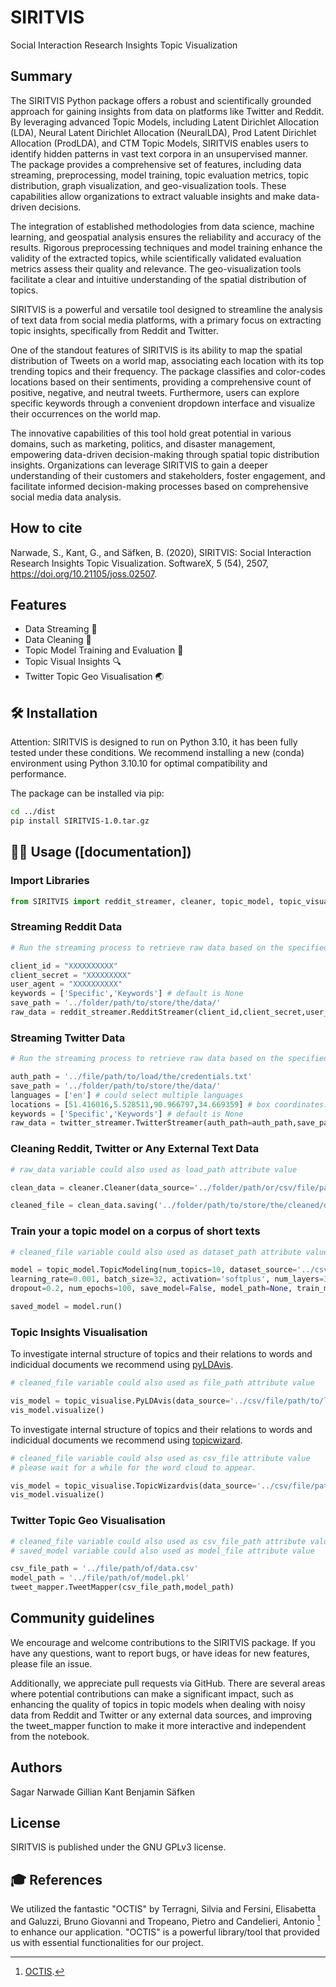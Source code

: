 

# SIRITVIS

Social Interaction Research Insights Topic Visualization

## Summary   

The SIRITVIS Python package offers a robust and scientifically grounded approach for gaining insights from data on platforms like Twitter and Reddit. By leveraging advanced Topic Models, including Latent Dirichlet Allocation (LDA), Neural Latent Dirichlet Allocation (NeuralLDA), Prod Latent Dirichlet Allocation (ProdLDA), and CTM Topic Models, SIRITVIS enables users to identify hidden patterns in vast text corpora in an unsupervised manner. The package provides a comprehensive set of features, including data streaming, preprocessing, model training, topic evaluation metrics, topic distribution, graph visualization, and geo-visualization tools. These capabilities allow organizations to extract valuable insights and make data-driven decisions.

The integration of established methodologies from data science, machine learning, and geospatial analysis ensures the reliability and accuracy of the results. Rigorous preprocessing techniques and model training enhance the validity of the extracted topics, while scientifically validated evaluation metrics assess their quality and relevance. The geo-visualization tools facilitate a clear and intuitive understanding of the spatial distribution of topics.

SIRITVIS is a powerful and versatile tool designed to streamline the analysis of text data from social media platforms, with a primary focus on extracting topic insights, specifically from Reddit and Twitter.

One of the standout features of SIRITVIS is its ability to map the spatial distribution of Tweets on a world map, associating each location with its top trending topics and their frequency. The package classifies and color-codes locations based on their sentiments, providing a comprehensive count of positive, negative, and neutral tweets. Furthermore, users can explore specific keywords through a convenient dropdown interface and visualize their occurrences on the world map.

The innovative capabilities of this tool hold great potential in various domains, such as marketing, politics, and disaster management, empowering data-driven decision-making through spatial topic distribution insights. Organizations can leverage SIRITVIS to gain a deeper understanding of their customers and stakeholders, foster engagement, and facilitate informed decision-making processes based on comprehensive social media data analysis.

## How to cite
Narwade, S., Kant, G., and Säfken, B. (2020), SIRITVIS: Social Interaction Research Insights Topic Visualization. SoftwareX, 5 (54), 2507, https://doi.org/10.21105/joss.02507.


## Features

- Data Streaming 💾
- Data Cleaning 🧹
- Topic Model Training and Evaluation :dart:
- Topic Visual Insights 🔍
- Twitter Topic Geo Visualisation 🌏

## 🛠 Installation

Attention: SIRITVIS is designed to run on Python 3.10, it has been fully tested under these conditions. We recommend installing a new (conda) environment using Python 3.10.10 for optimal compatibility and performance.

The package can be installed via pip:

```bash
cd ../dist
pip install SIRITVIS-1.0.tar.gz
```

## 👩‍💻 Usage ([documentation])

### Import Libraries

```python
from SIRITVIS import reddit_streamer, cleaner, topic_model, topic_visualise, tweet_mapper
```

### Streaming Reddit Data

```python
# Run the streaming process to retrieve raw data based on the specified keywords

client_id = "XXXXXXXXXX"
client_secret = "XXXXXXXXX"
user_agent = "XXXXXXXXXX"
keywords = ['Specific','Keywords'] # default is None
save_path = '../folder/path/to/store/the/data/'
raw_data = reddit_streamer.RedditStreamer(client_id,client_secret,user_agent,save_path,keywords).run()
```

### Streaming Twitter Data

```python
# Run the streaming process to retrieve raw data based on the specified keywords and for specific location

auth_path = '../file/path/to/load/the/credentials.txt'
save_path = '../folder/path/to/store/the/data/'
languages = ['en'] # could select multiple languages
locations = [51.416016,5.528511,90.966797,34.669359] # box coordinates.
keywords = ['Specific','Keywords'] # default is None
raw_data = twitter_streamer.TwitterStreamer(auth_path=auth_path,save_path=save_path,languages=languages,locations=locations,keywords=keywords)
```

### Cleaning Reddit, Twitter or Any External Text Data

```python
# raw_data variable could also used as load_path attribute value

clean_data = cleaner.Cleaner(data_source='../folder/path/or/csv/file/path/to/load/data/',data_save_name='twitter',data_source_type='twitter')

cleaned_file = clean_data.saving('../folder/path/to/store/the/cleaned/data/')
```

### Train your a topic model on a corpus of short texts

```python
# cleaned_file variable could also used as dataset_path attribute value

model = topic_model.TopicModeling(num_topics=10, dataset_source='../csv/file/path/to/load/data.csv',
learning_rate=0.001, batch_size=32, activation='softplus', num_layers=3, num_neurons=100,
dropout=0.2, num_epochs=100, save_model=False, model_path=None, train_model='NeuralLDA')

saved_model = model.run()
```

### Topic Insights Visualisation 

To investigate internal structure of topics and their relations to words and indicidual documents we recommend using [pyLDAvis](https://github.com/bmabey/pyLDAvis).
```python
# cleaned_file variable could also used as file_path attribute value

vis_model = topic_visualise.PyLDAvis(data_source='../csv/file/path/to/load/data.csv',num_topics=5,text_column='text')
vis_model.visualize()
```

To investigate internal structure of topics and their relations to words and indicidual documents we recommend using [topicwizard](https://github.com/x-tabdeveloping/topic-wizard).
```python
# cleaned_file variable could also used as csv_file attribute value
# please wait for a while for the word cloud to appear.

vis_model = topic_visualise.TopicWizardvis(data_source='../csv/file/path/to/load/data.csv',num_topics=5,text_column='text')
vis_model.visualize()
```


### Twitter Topic Geo Visualisation 

```python
# cleaned_file variable could also used as csv_file_path attribute value
# saved_model variable could also used as model_file attribute value

csv_file_path = '../file/path/of/data.csv'
model_path = '../file/path/of/model.pkl'
tweet_mapper.TweetMapper(csv_file_path,model_path)
```
## Community guidelines

We encourage and welcome contributions to the SIRITVIS package. If you have any questions, want to report bugs, or have ideas for new features, please file an issue. 

Additionally, we appreciate pull requests via GitHub. There are several areas where potential contributions can make a significant impact, such as enhancing the quality of topics in topic models when dealing with noisy data from Reddit and Twitter or any external data sources, and improving the tweet_mapper function to make it more interactive and independent from the notebook.

## Authors

Sagar Narwade 
Gillian Kant
Benjamin Säfken

## License
SIRITVIS is published under the GNU GPLv3 license.

## 🎓 References
We utilized the fantastic "OCTIS" by Terragni, Silvia and Fersini, Elisabetta and Galuzzi, Bruno Giovanni and Tropeano, Pietro and Candelieri, Antonio [^1^] to enhance our application. "OCTIS" is a powerful library/tool that provided us with essential functionalities for our project.

[^1^]: [OCTIS](https://github.com/MIND-Lab/OCTIS).


